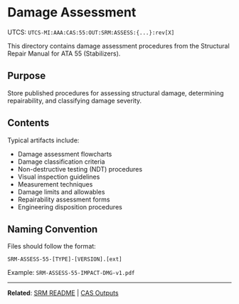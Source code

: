 # Damage Assessment
UTCS: `UTCS-MI:AAA:CAS:55:OUT:SRM:ASSESS:{...}:rev[X]`

This directory contains damage assessment procedures from the Structural Repair Manual for ATA 55 (Stabilizers).

## Purpose

Store published procedures for assessing structural damage, determining repairability, and classifying damage severity.

## Contents

Typical artifacts include:
- Damage assessment flowcharts
- Damage classification criteria
- Non-destructive testing (NDT) procedures
- Visual inspection guidelines
- Measurement techniques
- Damage limits and allowables
- Repairability assessment forms
- Engineering disposition procedures

## Naming Convention

Files should follow the format:
```
SRM-ASSESS-55-[TYPE]-[VERSION].[ext]
```

Example: `SRM-ASSESS-55-IMPACT-DMG-v1.pdf`

---

**Related**: [SRM README](../README.md) | [CAS Outputs](../../README.md)
